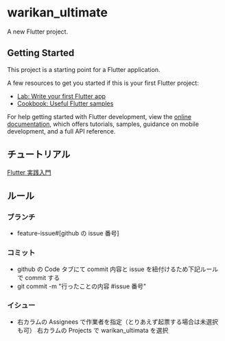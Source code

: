 # warikan_ultimate

A new Flutter project.

## Getting Started

This project is a starting point for a Flutter application.

A few resources to get you started if this is your first Flutter project:

- [Lab: Write your first Flutter app](https://docs.flutter.dev/get-started/codelab)
- [Cookbook: Useful Flutter samples](https://docs.flutter.dev/cookbook)

For help getting started with Flutter development, view the
[online documentation](https://docs.flutter.dev/), which offers tutorials,
samples, guidance on mobile development, and a full API reference.

## チュートリアル

[Flutter 実践入門](https://zenn.dev/kazutxt/books/flutter_practice_introduction/viewer/01_chapter0_aboutme)

## ルール

### ブランチ

- feature-issue#[github の issue 番号]

### コミット

- github の Code タブにて commit 内容と issue を紐付けるため下記ルールで commit する
- git commit -m "行ったことの内容 #issue 番号"

### イシュー

- 右カラムの Assignees で作業者を指定（とりあえず起票する場合は未選択も可）
  右カラムの Projects で warikan_ultimata を選択
